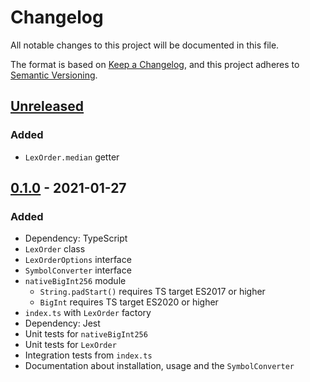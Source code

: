 # Changelog

All notable changes to this project will be documented in this file.

The format is based on [Keep a Changelog](https://keepachangelog.com/en/1.0.0/),
and this project adheres to [Semantic Versioning](https://semver.org/spec/v2.0.0.html).


## [Unreleased]

### Added

- `LexOrder.median` getter


## [0.1.0] - 2021-01-27

### Added

- Dependency: TypeScript
- `LexOrder` class
- `LexOrderOptions` interface
- `SymbolConverter` interface
- `nativeBigInt256` module
  - `String.padStart()` requires TS target ES2017 or higher
  - `BigInt` requires TS target ES2020 or higher
- `index.ts` with `LexOrder` factory
- Dependency: Jest
- Unit tests for `nativeBigInt256`
- Unit tests for `LexOrder`
- Integration tests from `index.ts`
- Documentation about installation, usage and the `SymbolConverter`


[unreleased]: https://github.com/aryelgois/lexorder/compare/v0.1.0...HEAD
[0.1.0]: https://github.com/aryelgois/lexorder/compare/initial-commit...v0.1.0
